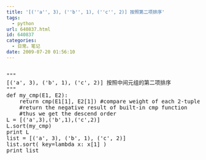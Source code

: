 ```yaml
---
title: '[(''a'', 3), (''b'', 1), (''c'', 2)] 按照第二项排序'
tags:
  - python
url: 640837.html
id: 640837
categories:
  - 日常。笔记
date: 2009-07-20 01:56:10
---
```


<pre>

"""
[('a', 3), ('b', 1), ('c', 2)] 按照中间元组的第二项排序
"""
def my_cmp(E1, E2):
    return cmp(E1[1], E2[1]) #compare weight of each 2-tuple
    #return the negative result of built-in cmp function
    #thus we get the descend order
L = [('a',3),('b',1),('c',2)]
L.sort(my_cmp)
print L
list = [('a', 3), ('b', 1), ('c', 2)]
list.sort( key=lambda x: x[1] )
print list

</pre>